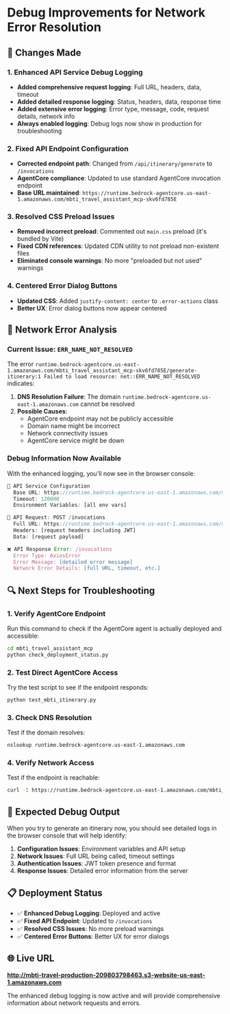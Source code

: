 # Debug Improvements for Network Error Resolution

## 🔧 Changes Made

### 1. **Enhanced API Service Debug Logging**
- **Added comprehensive request logging**: Full URL, headers, data, timeout
- **Added detailed response logging**: Status, headers, data, response time
- **Added extensive error logging**: Error type, message, code, request details, network info
- **Always enabled logging**: Debug logs now show in production for troubleshooting

### 2. **Fixed API Endpoint Configuration**
- **Corrected endpoint path**: Changed from `/api/itinerary/generate` to `/invocations`
- **AgentCore compliance**: Updated to use standard AgentCore invocation endpoint
- **Base URL maintained**: `https://runtime.bedrock-agentcore.us-east-1.amazonaws.com/mbti_travel_assistant_mcp-skv6fd785E`

### 3. **Resolved CSS Preload Issues**
- **Removed incorrect preload**: Commented out `main.css` preload (it's bundled by Vite)
- **Fixed CDN references**: Updated CDN utility to not preload non-existent files
- **Eliminated console warnings**: No more "preloaded but not used" warnings

### 4. **Centered Error Dialog Buttons**
- **Updated CSS**: Added `justify-content: center` to `.error-actions` class
- **Better UX**: Error dialog buttons now appear centered

## 🐛 Network Error Analysis

### Current Issue: `ERR_NAME_NOT_RESOLVED`
The error `runtime.bedrock-agentcore.us-east-1.amazonaws.com/mbti_travel_assistant_mcp-skv6fd785E/generate-itinerary:1 Failed to load resource: net::ERR_NAME_NOT_RESOLVED` indicates:

1. **DNS Resolution Failure**: The domain `runtime.bedrock-agentcore.us-east-1.amazonaws.com` cannot be resolved
2. **Possible Causes**:
   - AgentCore endpoint may not be publicly accessible
   - Domain name might be incorrect
   - Network connectivity issues
   - AgentCore service might be down

### Debug Information Now Available

With the enhanced logging, you'll now see in the browser console:

```javascript
🔧 API Service Configuration
  Base URL: https://runtime.bedrock-agentcore.us-east-1.amazonaws.com/mbti_travel_assistant_mcp-skv6fd785E
  Timeout: 120000
  Environment Variables: [all env vars]

🚀 API Request: POST /invocations
  Full URL: https://runtime.bedrock-agentcore.us-east-1.amazonaws.com/mbti_travel_assistant_mcp-skv6fd785E/invocations
  Headers: [request headers including JWT]
  Data: [request payload]

❌ API Response Error: /invocations
  Error Type: AxiosError
  Error Message: [detailed error message]
  Network Error Details: [full URL, timeout, etc.]
```

## 🔍 Next Steps for Troubleshooting

### 1. **Verify AgentCore Endpoint**
Run this command to check if the AgentCore agent is actually deployed and accessible:
```bash
cd mbti_travel_assistant_mcp
python check_deployment_status.py
```

### 2. **Test Direct AgentCore Access**
Try the test script to see if the endpoint responds:
```bash
python test_mbti_itinerary.py
```

### 3. **Check DNS Resolution**
Test if the domain resolves:
```bash
nslookup runtime.bedrock-agentcore.us-east-1.amazonaws.com
```

### 4. **Verify Network Access**
Test if the endpoint is reachable:
```bash
curl -I https://runtime.bedrock-agentcore.us-east-1.amazonaws.com/mbti_travel_assistant_mcp-skv6fd785E/invocations
```

## 🚀 Expected Debug Output

When you try to generate an itinerary now, you should see detailed logs in the browser console that will help identify:

1. **Configuration Issues**: Environment variables and API setup
2. **Network Issues**: Full URL being called, timeout settings
3. **Authentication Issues**: JWT token presence and format
4. **Response Issues**: Detailed error information from the server

## 📋 Deployment Status

- ✅ **Enhanced Debug Logging**: Deployed and active
- ✅ **Fixed API Endpoint**: Updated to `/invocations`
- ✅ **Resolved CSS Issues**: No more preload warnings
- ✅ **Centered Error Buttons**: Better UX for error dialogs

## 🌐 Live URL
**http://mbti-travel-production-209803798463.s3-website-us-east-1.amazonaws.com**

The enhanced debug logging is now active and will provide comprehensive information about network requests and errors.